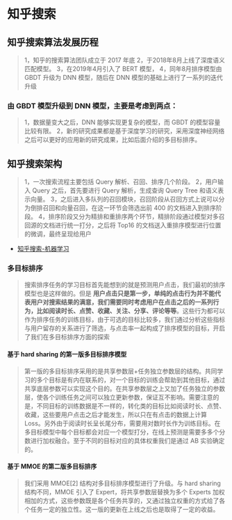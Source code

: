 # 知乎搜索

## 知乎搜索算法发展历程
>1，知乎的搜索算法团队成立于 2017 年底
>2，于2018年8月上线了深度语义匹配模型。
>3，在2019年4月引入了 BERT 模型，
>4，同年8月排序模型由 GBDT 升级为 DNN 模型，随后在 DNN 模型的基础上进行了一系列的迭代升级

### 由 GBDT 模型升级到 DNN 模型，主要是考虑到两点：
>1，数据量变大之后，DNN 能够实现更复杂的模型，而 GBDT 的模型容量比较有限。
>2，新的研究成果都是基于深度学习的研究，采用深度神经网络之后可以更好的应用新的研究成果，比如后面介绍的多目标排序。

##  知乎搜索架构
>1，一次搜索流程主要包括 Query 解析、召回、排序几个阶段。
>2，用户输入 Query 之后，首先要进行 Query 解析，生成查询 Query Tree 和语义表示向量。
>3，之后进入多队列的召回模块，召回阶段从召回方式上说可以分为倒排召回和向量召回，在这一环节会筛选出前 400 的文档进入到排序阶段。
>4，排序阶段又分为精排和重排序两个环节，精排阶段通过模型对多召回源的文档进行统一打分，之后将 Top16 的文档送入重排序模型进行位置的微调，最终呈现给用户

* [知乎搜索-机器学习](https://www.infoq.cn/article/HKTlJCsPZYxUQCXqCZOC)

### 多目标排序
>搜索排序任务的学习目标首先能想到的就是预测用户点击，我们最初的排序模型也是这样做的。但是 **用户点击只是第一步，单纯的点击行为并不能代表用户对搜索结果的满意，我们需要同时考虑用户在点击之后的一系列行为，比如阅读时长、点赞、收藏、关注、分享、评论等等**。这些行为都可以作为排序任务的训练目标，由于可选的目标比较多，我们通过分析这些指标与用户留存的关系进行了筛选，与点击率一起构成了排序模型的目标，开启了我们在多目标排序方面的探索

#### 基于 hard sharing 的第一版多目标排序模型
>第一版的多目标排序采用的是共享参数层+任务独立参数层的结构。共同学习的多个目标是有内在联系的，对一个目标的训练会帮助到其他目标，通过共享底层参数可以实现这个目的。在共享参数层之上又加了任务独立的参数层，使各个训练任务之间可以独立更新参数，保证互不影响。需要注意的是，不同目标的训练数据是不一样的，转化类的目标比如阅读时长、点赞、收藏，这些要用户点击之后才能发生，所以只在有点击的数据上计算 Loss。另外由于阅读时长呈长尾分布，需要用对数时长作为训练目标。在多目标模型中每个目标都会对应一个模型打分，在线上预测是需要多多个分数进行加权融合。至于不同的目标对应的具体权重我们是通过 AB 实验确定的。

#### 基于 MMOE 的第二版多目标排序
>我们采用 MMOE[2] 结构对多目标排序模型进行了升级。与 hard sharing 结构不同，MMOE 引入了 Expert，将共享参数层替换为多个 Experts 加权相加的方式，这些参数既是各个任务共享的，又通过独立权重的方式给了各个任务一定的独立性。这一版的更新在上线之后也是取得了一定的收益。